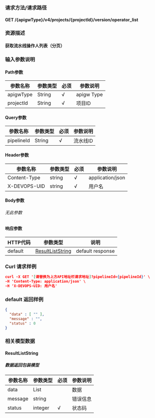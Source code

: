 ### 请求方法/请求路径
#### GET /{apigwType}/v4/projects/{projectId}/version/operator_list
### 资源描述
#### 获取流水线操作人列表（分页）
### 输入参数说明
#### Path参数

| 参数名称      | 参数类型   | 必须  | 参数说明       |
| --------- | ------ | --- | ---------- |
| apigwType | String | √   | apigw Type |
| projectId | String | √   | 项目ID       |

#### Query参数

| 参数名称       | 参数类型   | 必须  | 参数说明  |
| ---------- | ------ | --- | ----- |
| pipelineId | String | √   | 流水线ID |

#### Header参数

| 参数名称         | 参数类型   | 必须  | 参数说明             |
| ------------ | ------ | --- | ---------------- |
| Content-Type | string | √   | application/json |
| X-DEVOPS-UID | string | √   | 用户名              |

#### Body参数
###### 无此参数
#### 响应参数

| HTTP代码  | 参数类型                                  | 说明               |
| ------- | ------------------------------------- | ---------------- |
| default | [ResultListString](#ResultListString) | default response |

### Curl 请求样例

```Json
curl -X GET '[请替换为上方API地址栏请求地址]?pipelineId={pipelineId}' \
-H 'Content-Type: application/json' \
-H 'X-DEVOPS-UID: 用户名' 
```

### default 返回样例

```Json
{
  "data" : [ "" ],
  "message" : "",
  "status" : 0
}
```

### 相关模型数据
#### ResultListString
##### 数据返回包装模型

| 参数名称    | 参数类型         | 必须  | 参数说明 |
| ------- | ------------ | --- | ---- |
| data    | List<string> |     | 数据   |
| message | string       |     | 错误信息 |
| status  | integer      | √   | 状态码  |

 
